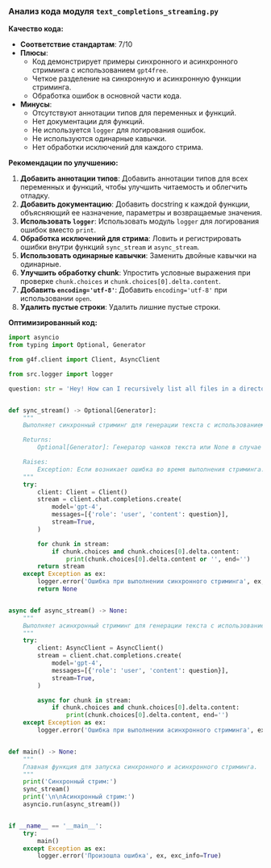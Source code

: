 ### **Анализ кода модуля `text_completions_streaming.py`**

**Качество кода:**
- **Соответствие стандартам**: 7/10
- **Плюсы**:
    - Код демонстрирует примеры синхронного и асинхронного стриминга с использованием `gpt4free`.
    - Четкое разделение на синхронную и асинхронную функции стриминга.
    - Обработка ошибок в основной части кода.
- **Минусы**:
    - Отсутствуют аннотации типов для переменных и функций.
    - Нет документации для функций.
    - Не используется `logger` для логирования ошибок.
    - Не используются одинарные кавычки.
    - Нет обработки исключений для каждого стрима.

**Рекомендации по улучшению:**

1.  **Добавить аннотации типов**: Добавить аннотации типов для всех переменных и функций, чтобы улучшить читаемость и облегчить отладку.
2.  **Добавить документацию**: Добавить docstring к каждой функции, объясняющий ее назначение, параметры и возвращаемые значения.
3.  **Использовать `logger`**: Использовать модуль `logger` для логирования ошибок вместо `print`.
4.  **Обработка исключений для стрима**: Ловить и регистрировать ошибки внутри функций `sync_stream` и `async_stream`.
5.  **Использовать одинарные кавычки**: Заменить двойные кавычки на одинарные.
6.  **Улучшить обработку chunk**: Упростить условные выражения при проверке `chunk.choices` и `chunk.choices[0].delta.content`.
7.  **Добавить `encoding='utf-8'`**: Добавить `encoding='utf-8'` при использовании `open`.
8.  **Удалить пустые строки**: Удалить лишние пустые строки.

**Оптимизированный код:**

```python
import asyncio
from typing import Optional, Generator

from g4f.client import Client, AsyncClient

from src.logger import logger

question: str = 'Hey! How can I recursively list all files in a directory in Python?'


def sync_stream() -> Optional[Generator]:
    """
    Выполняет синхронный стриминг для генерации текста с использованием модели GPT-4.

    Returns:
        Optional[Generator]: Генератор чанков текста или None в случае ошибки.

    Raises:
        Exception: Если возникает ошибка во время выполнения стриминга.
    """
    try:
        client: Client = Client()
        stream = client.chat.completions.create(
            model='gpt-4',
            messages=[{'role': 'user', 'content': question}],
            stream=True,
        )

        for chunk in stream:
            if chunk.choices and chunk.choices[0].delta.content:
                print(chunk.choices[0].delta.content or '', end='')
        return stream
    except Exception as ex:
        logger.error('Ошибка при выполнении синхронного стриминга', ex, exc_info=True)
        return None


async def async_stream() -> None:
    """
    Выполняет асинхронный стриминг для генерации текста с использованием модели GPT-4.
    """
    try:
        client: AsyncClient = AsyncClient()
        stream = client.chat.completions.create(
            model='gpt-4',
            messages=[{'role': 'user', 'content': question}],
            stream=True,
        )

        async for chunk in stream:
            if chunk.choices and chunk.choices[0].delta.content:
                print(chunk.choices[0].delta.content, end='')
    except Exception as ex:
        logger.error('Ошибка при выполнении асинхронного стриминга', ex, exc_info=True)


def main() -> None:
    """
    Главная функция для запуска синхронного и асинхронного стриминга.
    """
    print('Синхронный стрим:')
    sync_stream()
    print('\n\nАсинхронный стрим:')
    asyncio.run(async_stream())


if __name__ == '__main__':
    try:
        main()
    except Exception as ex:
        logger.error('Произошла ошибка', ex, exc_info=True)